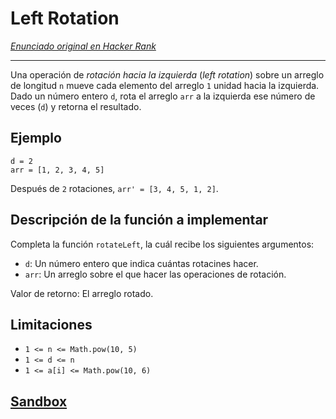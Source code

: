 # Left Rotation

[_Enunciado original en Hacker Rank_](https://www.hackerrank.com/challenges/array-left-rotation/problem)

***

Una operación de _rotación hacia la izquierda_ (_left rotation_) sobre un
arreglo de longitud `n` mueve cada elemento del arreglo `1` unidad hacia la
izquierda. Dado un número entero `d`, rota el arreglo `arr` a la izquierda ese
número de veces (`d`) y retorna el resultado.

## Ejemplo

```
d = 2
arr = [1, 2, 3, 4, 5]
```

Después de `2` rotaciones, `arr' = [3, 4, 5, 1, 2]`.

## Descripción de la función a implementar

Completa la función `rotateLeft`, la cuál recibe los siguientes argumentos:

- `d`: Un número entero que indica cuántas rotacines hacer.
- `arr`: Un arreglo sobre el que hacer las operaciones de rotación.

Valor de retorno: El arreglo rotado.

## Limitaciones

* `1 <= n <= Math.pow(10, 5)`
* `1 <= d <= n`
* `1 <= a[i] <= Math.pow(10, 6)`

## [Sandbox](https://lab.cs50.io/Laboratoria/job-application-public/cs50/02-tech-mentoring/exercises/16-left-rotation/boilerplate/)
